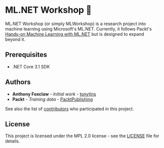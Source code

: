 # ML.NET Workshop 🤖

ML.NET Workshop (or simply MLWorkshop) is a research project into machine learning using Microsoft's ML.NET. Currently, it follows Packt's [Hands-on Machine Learning with ML.NET](https://www.packtpub.com/data/hands-on-machine-learning-with-ml-net) but is designed to expand beyond it.

## Prerequisites

- .NET Core 3.1 SDK

## Authors

- **Anthony Foxclaw** - _Initial work_ - [tonytins](https://github.com/tonytins)
- **Packt** - _Training data_ - [PacktPublishing](https://github.com/PacktPublishing)
  

See also the list of [contributors](https://github.com/tonytins/RyuBook/contributors) who participated in this project.
  
  
  
## License
  
This project is licensed under the MPL 2.0 license - see the [LICENSE](LICENSE) file for details.
